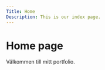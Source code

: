 ```yaml
---
Title: Home
Description: This is our index page.
---
```


Home page
==========================

Välkommen till mitt portfolio.
